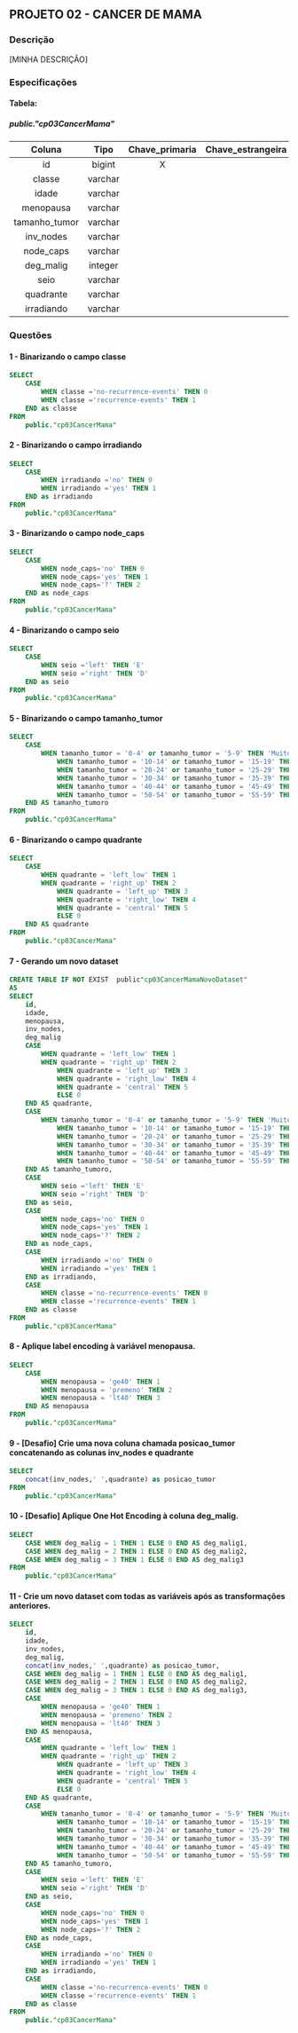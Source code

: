 ## PROJETO 02 - CANCER DE MAMA

### Descrição

[MINHA DESCRIÇÃO]

### Especificações

#### Tabela:

##### public."cp03CancerMama"

|    Coluna    |  Tipo  | Chave_primaria | Chave_estrangeira |
| :-----------: | :-----: | :------------: | ----------------- |
|      id      | bigint |       X       |                   |
|    classe    | varchar |                |                   |
|     idade     | varchar |                |                   |
|   menopausa   | varchar |                |                   |
| tamanho_tumor | varchar |                |                   |
|   inv_nodes   | varchar |                |                   |
|   node_caps   | varchar |                |                   |
|   deg_malig   | integer |                |                   |
|     seio     | varchar |                |                   |
|   quadrante   | varchar |                |                   |
|  irradiando  | varchar |                |                   |

### Questões

#### 1 - Binarizando o campo classe

```sql
SELECT 
	CASE
		WHEN classe ='no-recurrence-events' THEN 0
		WHEN classe ='recurrence-events' THEN 1
	END as classe 
FROM
	public."cp03CancerMama"
```

#### 2 - Binarizando o campo irradiando

```sql
SELECT 
	CASE
		WHEN irradiando ='no' THEN 0
		WHEN irradiando ='yes' THEN 1
	END as irradiando
FROM
	public."cp03CancerMama"
```

#### 3 - Binarizando o campo node_caps

```sql
SELECT 
	CASE
		WHEN node_caps='no' THEN 0
		WHEN node_caps='yes' THEN 1
		WHEN node_caps='?' THEN 2
	END as node_caps
FROM
	public."cp03CancerMama"
```

#### 4 - Binarizando o campo seio

```sql
SELECT 
	CASE
		WHEN seio ='left' THEN 'E'
		WHEN seio ='right' THEN 'D'
	END as seio
FROM
	public."cp03CancerMama"
```

#### 5 - Binarizando o campo tamanho_tumor

```sql
SELECT 
	CASE
	 	WHEN tamanho_tumor = '0-4' or tamanho_tumor = '5-9' THEN 'Muito Pequeno'
          	WHEN tamanho_tumor = '10-14' or tamanho_tumor = '15-19' THEN 'Pequeno'
         	WHEN tamanho_tumor = '20-24' or tamanho_tumor = '25-29' THEN 'Médio'
         	WHEN tamanho_tumor = '30-34' or tamanho_tumor = '35-39' THEN  'Grande'
         	WHEN tamanho_tumor = '40-44' or tamanho_tumor = '45-49' THEN 'Muito Grande'
         	WHEN tamanho_tumor = '50-54' or tamanho_tumor = '55-59' THEN 'Tratamento Urgente'
	END AS tamanho_tumoro
FROM
	public."cp03CancerMama"
```

#### 6 - Binarizando o campo quadrante

```sql
SELECT 
	CASE
		WHEN quadrante = 'left_low' THEN 1
		WHEN quadrante = 'right_up' THEN 2
        	WHEN quadrante = 'left_up' THEN 3
        	WHEN quadrante = 'right_low' THEN 4
        	WHEN quadrante = 'central' THEN 5
        	ELSE 0
	END AS quadrante
FROM
	public."cp03CancerMama"
```

#### 7 - Gerando um novo dataset

```sql
CREATE TABLE IF NOT EXIST  public"cp03CancerMamaNovoDataset" 
AS 
SELECT
	id,
	idade,
	menopausa,
	inv_nodes,
	deg_malig
	CASE
		WHEN quadrante = 'left_low' THEN 1
		WHEN quadrante = 'right_up' THEN 2
        	WHEN quadrante = 'left_up' THEN 3
        	WHEN quadrante = 'right_low' THEN 4
        	WHEN quadrante = 'central' THEN 5
        	ELSE 0
	END AS quadrante,
	CASE
	 	WHEN tamanho_tumor = '0-4' or tamanho_tumor = '5-9' THEN 'Muito Pequeno'
          	WHEN tamanho_tumor = '10-14' or tamanho_tumor = '15-19' THEN 'Pequeno'
         	WHEN tamanho_tumor = '20-24' or tamanho_tumor = '25-29' THEN 'Médio'
         	WHEN tamanho_tumor = '30-34' or tamanho_tumor = '35-39' THEN  'Grande'
         	WHEN tamanho_tumor = '40-44' or tamanho_tumor = '45-49' THEN 'Muito Grande'
         	WHEN tamanho_tumor = '50-54' or tamanho_tumor = '55-59' THEN 'Tratamento Urgente'
	END AS tamanho_tumoro,
	CASE
		WHEN seio ='left' THEN 'E'
		WHEN seio ='right' THEN 'D'
	END as seio,
	CASE
		WHEN node_caps='no' THEN 0
		WHEN node_caps='yes' THEN 1
		WHEN node_caps='?' THEN 2
	END as node_caps,
	CASE
		WHEN irradiando ='no' THEN 0
		WHEN irradiando ='yes' THEN 1
	END as irradiando,
	CASE
		WHEN classe ='no-recurrence-events' THEN 0
		WHEN classe ='recurrence-events' THEN 1
	END as classe 
FROM
	public."cp03CancerMama"


```

#### 8  - Aplique label encoding à variável menopausa.

```sql
SELECT 
	CASE
		WHEN menopausa = 'ge40' THEN 1
		WHEN menopausa = 'premeno' THEN 2
		WHEN menopausa = 'lt40' THEN 3
	END AS menopausa
FROM
	public."cp03CancerMama"
```

#### 9 - [Desafio] Crie uma nova coluna chamada posicao_tumor concatenando as colunas inv_nodes e quadrante

```sql
SELECT 
	concat(inv_nodes,' ',quadrante) as posicao_tumor
FROM
	public."cp03CancerMama"
```

#### 10 - [Desafio] Aplique One Hot Encoding à coluna deg_malig.

```sql
SELECT 
	CASE WHEN deg_malig = 1 THEN 1 ELSE 0 END AS deg_malig1,
	CASE WHEN deg_malig = 2 THEN 1 ELSE 0 END AS deg_malig2,
	CASE WHEN deg_malig = 3 THEN 1 ELSE 0 END AS deg_malig3
FROM
	public."cp03CancerMama"
```

#### 11 -  Crie um novo dataset com todas as variáveis após as transformações anteriores.

```sql
SELECT
	id,
	idade,
	inv_nodes,
	deg_malig,
	concat(inv_nodes,' ',quadrante) as posicao_tumor,
	CASE WHEN deg_malig = 1 THEN 1 ELSE 0 END AS deg_malig1,
	CASE WHEN deg_malig = 2 THEN 1 ELSE 0 END AS deg_malig2,
	CASE WHEN deg_malig = 3 THEN 1 ELSE 0 END AS deg_malig3,
	CASE
		WHEN menopausa = 'ge40' THEN 1
		WHEN menopausa = 'premeno' THEN 2
		WHEN menopausa = 'lt40' THEN 3
	END AS menopausa,
	CASE
		WHEN quadrante = 'left_low' THEN 1
		WHEN quadrante = 'right_up' THEN 2
        	WHEN quadrante = 'left_up' THEN 3
        	WHEN quadrante = 'right_low' THEN 4
        	WHEN quadrante = 'central' THEN 5
        	ELSE 0
	END AS quadrante,
	CASE
	 	WHEN tamanho_tumor = '0-4' or tamanho_tumor = '5-9' THEN 'Muito Pequeno'
          	WHEN tamanho_tumor = '10-14' or tamanho_tumor = '15-19' THEN 'Pequeno'
         	WHEN tamanho_tumor = '20-24' or tamanho_tumor = '25-29' THEN 'Médio'
         	WHEN tamanho_tumor = '30-34' or tamanho_tumor = '35-39' THEN  'Grande'
         	WHEN tamanho_tumor = '40-44' or tamanho_tumor = '45-49' THEN 'Muito Grande'
         	WHEN tamanho_tumor = '50-54' or tamanho_tumor = '55-59' THEN 'Tratamento Urgente'
	END AS tamanho_tumoro,
	CASE
		WHEN seio ='left' THEN 'E'
		WHEN seio ='right' THEN 'D'
	END as seio,
	CASE
		WHEN node_caps='no' THEN 0
		WHEN node_caps='yes' THEN 1
		WHEN node_caps='?' THEN 2
	END as node_caps,
	CASE
		WHEN irradiando ='no' THEN 0
		WHEN irradiando ='yes' THEN 1
	END as irradiando,
	CASE
		WHEN classe ='no-recurrence-events' THEN 0
		WHEN classe ='recurrence-events' THEN 1
	END as classe 
FROM
	public."cp03CancerMama"
```
